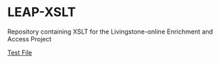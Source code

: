 # LEAP-XSLT
Repository containing XSLT for the Livingstone-online Enrichment and Access Project

[Test File](http://htmlpreview.github.io/?https://github.com/jamescummings/LEAP-XSLT/blob/master/test.html)
